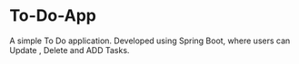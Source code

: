 # To-Do-App
A simple To Do application. 
Developed using Spring Boot, where users can Update , Delete and ADD Tasks.
